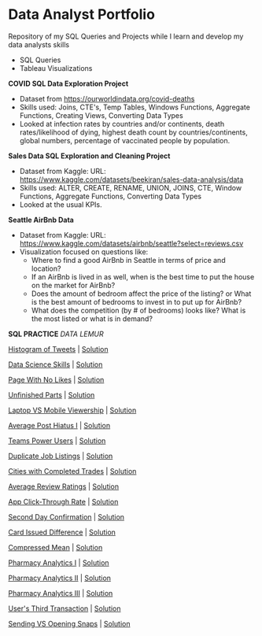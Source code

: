 # Data Analyst Portfolio
Repository of my SQL Queries and Projects while I learn and develop my data analysts skills
- SQL Queries
- Tableau Visualizations



**COVID SQL Data Exploration Project**
- Dataset from https://ourworldindata.org/covid-deaths
- Skills used: Joins, CTE's, Temp Tables, Windows Functions, Aggregate Functions, Creating Views, Converting Data Types
- Looked at infection rates by countries and/or continents, death rates/likelihood of dying, highest death count by countries/continents, global numbers, percentage of vaccinated people by population.

**Sales Data SQL Exploration and Cleaning Project**
- Dataset from Kaggle: URL: https://www.kaggle.com/datasets/beekiran/sales-data-analysis/data
- Skills used: ALTER, CREATE, RENAME, UNION, JOINS, CTE, Window Functions, Aggregate Functions, Converting Data Types
- Looked at the usual KPIs. 

**Seattle AirBnb Data**

- Dataset from Kaggle: URL: https://www.kaggle.com/datasets/airbnb/seattle?select=reviews.csv
- Visualization focused on questions like:
  - Where to find a good AirBnb in Seattle in terms of price and location? 
  - If an AirBnb is lived in as well, when is the best time to put the house on the market for AirBnb?
  -  Does the amount of bedroom affect the price of the listing? or What is the best amount of bedrooms to invest in to put up for AirBnb?
  -  What does the competition (by # of bedrooms) looks like? What is the most listed or what is in demand? 


**SQL PRACTICE**
*DATA LEMUR* 

[Histogram of Tweets](https://datalemur.com/questions/sql-histogram-tweets) | [Solution](https://github.com/V-ci/DataAnalyst-Portfolio/blob/48755ebf6fb0ba3b34dead8ac4c496e450e6e558/SQL-Practice/Data-Lemur/histogram-of-tweets.sql)

[Data Science Skills](https://datalemur.com/questions/matching-skills) | [Solution](https://github.com/V-ci/DataAnalyst-Portfolio/blob/2addb35a08915931cda06e3927db722f5aa6f02a/SQL-Practice/Data-Lemur/data-science-skills.sql)

[Page With No Likes](https://datalemur.com/questions/sql-page-with-no-likes) | [Solution](https://github.com/V-ci/DataAnalyst-Portfolio/blob/2addb35a08915931cda06e3927db722f5aa6f02a/SQL-Practice/Data-Lemur/page-with-no-likes.sql)

[Unfinished Parts](https://datalemur.com/questions/tesla-unfinished-parts) | [Solution](https://github.com/V-ci/DataAnalyst-Portfolio/blob/2addb35a08915931cda06e3927db722f5aa6f02a/SQL-Practice/Data-Lemur/unfinished-parts.sql)

[Laptop VS Mobile Viewership](https://datalemur.com/questions/laptop-mobile-viewership) | [Solution](https://github.com/V-ci/DataAnalyst-Portfolio/blob/2addb35a08915931cda06e3927db722f5aa6f02a/SQL-Practice/Data-Lemur/laptop-vs-mobile-viewership.sql)

[Average Post Hiatus I](https://datalemur.com/questions/sql-average-post-hiatus-1) | [Solution](https://github.com/V-ci/DataAnalyst-Portfolio/blob/2addb35a08915931cda06e3927db722f5aa6f02a/SQL-Practice/Data-Lemur/average-post-hiatus.sql)

[Teams Power Users](https://datalemur.com/questions/teams-power-users) | [Solution](https://github.com/V-ci/DataAnalyst-Portfolio/blob/2addb35a08915931cda06e3927db722f5aa6f02a/SQL-Practice/Data-Lemur/teams-power-users.sql)

[Duplicate Job Listings](https://datalemur.com/questions/duplicate-job-listings) | [Solution](https://github.com/V-ci/DataAnalyst-Portfolio/blob/2addb35a08915931cda06e3927db722f5aa6f02a/SQL-Practice/Data-Lemur/duplicate-job-listings.sql)

[Cities with Completed Trades](https://datalemur.com/questions/completed-trades) | [Solution](https://github.com/V-ci/DataAnalyst-Portfolio/blob/2addb35a08915931cda06e3927db722f5aa6f02a/SQL-Practice/Data-Lemur/cities-with-completed-trades.sql)

[Average Review Ratings](https://datalemur.com/questions/sql-avg-review-ratings) | [Solution](https://github.com/V-ci/DataAnalyst-Portfolio/blob/2addb35a08915931cda06e3927db722f5aa6f02a/SQL-Practice/Data-Lemur/average-review-ratings.sql)

[App Click-Through Rate](https://datalemur.com/questions/click-through-rate) | [Solution](https://github.com/V-ci/DataAnalyst-Portfolio/blob/2addb35a08915931cda06e3927db722f5aa6f02a/SQL-Practice/Data-Lemur/app-click-through-rate.sql)

[Second Day Confirmation](https://datalemur.com/questions/second-day-confirmation) | [Solution](https://github.com/V-ci/DataAnalyst-Portfolio/blob/2addb35a08915931cda06e3927db722f5aa6f02a/SQL-Practice/Data-Lemur/second-day-confirmation.sql)

[Card Issued Difference](https://datalemur.com/questions/cards-issued-difference) | [Solution](https://github.com/V-ci/DataAnalyst-Portfolio/blob/2addb35a08915931cda06e3927db722f5aa6f02a/SQL-Practice/Data-Lemur/card-issued-difference.sql)

[Compressed Mean](https://datalemur.com/questions/alibaba-compressed-mean) | [Solution](https://github.com/V-ci/DataAnalyst-Portfolio/blob/2addb35a08915931cda06e3927db722f5aa6f02a/SQL-Practice/Data-Lemur/compressed-mean.sql)

[Pharmacy Analytics I](https://datalemur.com/questions/top-profitable-drugs) | [Solution](https://github.com/V-ci/DataAnalyst-Portfolio/blob/2addb35a08915931cda06e3927db722f5aa6f02a/SQL-Practice/Data-Lemur/pharmacy-analytics-i.sql)

[Pharmacy Analytics II](https://datalemur.com/questions/non-profitable-drugs) | [Solution](https://github.com/V-ci/DataAnalyst-Portfolio/blob/2addb35a08915931cda06e3927db722f5aa6f02a/SQL-Practice/Data-Lemur/pharmacy-analytics.ii.sql)

[Pharmacy Analytics III](https://datalemur.com/questions/total-drugs-sales) | [Solution](https://github.com/V-ci/DataAnalyst-Portfolio/blob/main/SQL-Practice/Data-Lemur/pharmacy-analytics-iii.sql)

[User's Third Transaction](https://datalemur.com/questions/sql-third-transaction) | [Solution](https://github.com/V-ci/DataAnalyst-Portfolio/blob/2addb35a08915931cda06e3927db722f5aa6f02a/SQL-Practice/Data-Lemur/users-third-transactions.sql)

[Sending VS Opening Snaps](https://datalemur.com/questions/time-spent-snaps) | [Solution](https://github.com/V-ci/DataAnalyst-Portfolio/blob/2addb35a08915931cda06e3927db722f5aa6f02a/SQL-Practice/Data-Lemur/sending-vs-opening-snaps.sql)









